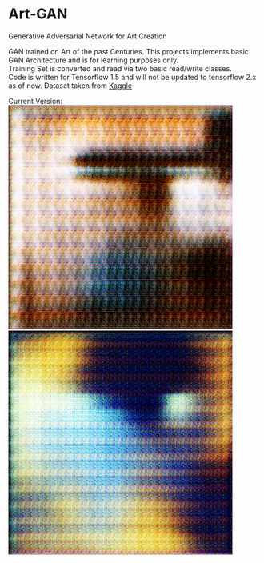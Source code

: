 # Art-GAN
Generative Adversarial Network for Art Creation

GAN trained on Art of the past Centuries. This projects implements basic GAN Architecture and is for learning purposes only. \
Training Set is converted and read via two basic read/write classes.  
Code is written for Tensorflow 1.5 and will not be updated to tensorflow 2.x as of now.
Dataset taken from [Kaggle](https://www.kaggle.com/c/painter-by-numbers/overview)

Current Version: \
![](https://github.com/smdgn/images/blob/master/44.png) ![](https://github.com/smdgn/images/blob/master/33.png)
